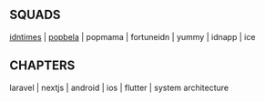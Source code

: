 ## SQUADS

[idntimes](https://github.com/IDN-Media/README.idntimes.com) |
[popbela](https://github.com/IDN-Media/README.popbela.com) | 
popmama |
fortuneidn |
yummy |
idnapp |
ice

## CHAPTERS

laravel |
nextjs |
android |
ios |
flutter |
system architecture
